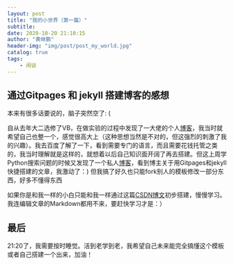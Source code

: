 ```yaml
---
layout: post
title: "我的小世界（第一篇）"
subtitle:
date: 2020-10-20 21:10:15
author: "黄继鹏"
header-img: "img/post/post_my_world.jpg"
catalog: true
tags:
    - 闲谈
---
```


## 通过Gitpages 和 jekyll 搭建博客的感想

本来有很多话要说的，脑子突然空了:  (   

自从去年大二选修了VB，在做实验的过程中发现了一大佬的个人[博客](https://soulteary.com/)，我当时就希望自己也整一个，感觉很高大上（这种思想当然是不对的，但这强烈的刺激了我的兴趣）。我去百度了解了一下，看到需要专门的语言，而且需要花钱托管之类的，我当时理解就是这样的，就想着以后自己知识面开阔了再去搭建。但这上周学Python搜索问题的时候又发现了一个私人[博客](https://blog.konghy.cn/)，看到博主关于用Gitpages和jekyll快捷搭建的文章，我激动了：) 但我搞了好久也只能fork别人的模板修改一部分东西，好多不懂得东西

如果你是和我一样的小白只能和我一样通过这篇[CSDN博文](https://blog.csdn.net/qq_35860352/article/details/80313078)初步搭建，慢慢学习。我连编辑文章的Markdown都用不来，要赶快学习才是：）

## 最后

21:20了，我需要按时睡觉。活到老学到老，我希望自己未来能完全搞懂这个模板或者自己搭建一个出来，加油！





